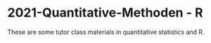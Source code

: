 # 2021-Quantitative-Methoden - R
These are some tutor class materials in quantitative statistics and R.
